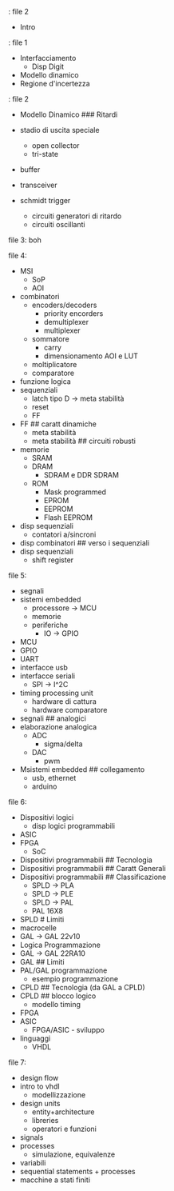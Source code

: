 : file 2 
- Intro

: file 1
- Interfacciamento
	- Disp Digit
- Modello dinamico
- Regione d'incertezza

: file 2
- Modello Dinamico ### Ritardi
- stadio di uscita speciale
	- open collector
	- tri-state
- buffer
- transceiver

- schmidt trigger
	- circuiti generatori di ritardo
	- circuiti oscillanti

file 3:
boh

file 4:
- MSI
	- SoP
	- AOI
- combinatori
	- encoders/decoders
		- priority encorders
		- demultiplexer
		- multiplexer
	- sommatore
		- carry
		- dimensionamento AOI e LUT
	- moltiplicatore
	- comparatore
- funzione logica
- sequenziali
	- latch tipo D -> meta stabilità
	- reset 
	- FF
- FF ## caratt dinamiche
	- meta stabilità
	- meta stabilità ## circuiti robusti 
- memorie
	- SRAM
	- DRAM
		- SDRAM e DDR SDRAM
	- ROM
		- Mask programmed
		- EPROM
		- EEPROM
		- Flash EEPROM
- disp sequenziali 
	- contatori a/sincroni
- disp combinatori ## verso i sequenziali
- disp sequenziali
	- shift register

file 5:
- segnali
- sistemi embedded
	- processore -> MCU
	- memorie
	- periferiche 
		- IO -> GPIO
- MCU
- GPIO
- UART
- interfacce usb
- interfacce seriali
	- SPI -> I^2C
- timing processing unit
	- hardware di cattura
	- hardware comparatore
- segnali ## analogici
- elaborazione analogica
	- ADC
		- sigma/delta
	- DAC
		- pwm
- Msistemi embedded ## collegamento
	- usb, ethernet
	- arduino

file 6:
- Dispositivi logici
	- disp logici programmabili
- ASIC
- FPGA
	- SoC
- Dispositivi programmabili ## Tecnologia
- Dispositivi programmabili ## Caratt Generali
- Dispositivi programmabili ## Classificazione
	- SPLD -> PLA
	- SPLD -> PLE
	- SPLD -> PAL
	- PAL 16X8
- SPLD # Limiti 
- macrocelle
- GAL -> GAL 22v10
- Logica Programmazione
- GAL -> GAL 22RA10
- GAL ## Limiti
- PAL/GAL programmazione
	- esempio programmazione 
- CPLD ## Tecnologia (da GAL a CPLD)
- CPLD ## blocco logico
	- modello timing
- FPGA
- ASIC
	-  FPGA/ASIC - sviluppo
- linguaggi
	- VHDL

file 7:
- design flow
- intro to vhdl
	- modellizzazione
- design units
	- entity+architecture
	- libreries
	- operatori e funzioni
- signals
- processes
	- simulazione, equivalenze
- variabili
- sequential statements + processes
- macchine a stati finiti